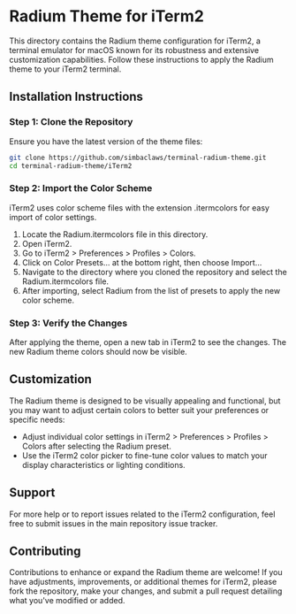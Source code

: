 # Radium Theme for iTerm2

This directory contains the Radium theme configuration for iTerm2, a terminal emulator for macOS known for its robustness and extensive customization capabilities. Follow these instructions to apply the Radium theme to your iTerm2 terminal.

## Installation Instructions

### Step 1: Clone the Repository

Ensure you have the latest version of the theme files:
```bash
git clone https://github.com/simbaclaws/terminal-radium-theme.git
cd terminal-radium-theme/iTerm2
```
### Step 2: Import the Color Scheme

iTerm2 uses color scheme files with the extension .itermcolors for easy import of color settings.

1. Locate the Radium.itermcolors file in this directory.
2. Open iTerm2.
3. Go to iTerm2 > Preferences > Profiles > Colors.
4. Click on Color Presets... at the bottom right, then choose Import...
5. Navigate to the directory where you cloned the repository and select the Radium.itermcolors file.
6. After importing, select Radium from the list of presets to apply the new color scheme.

### Step 3: Verify the Changes

After applying the theme, open a new tab in iTerm2 to see the changes. The new Radium theme colors should now be visible.

## Customization

The Radium theme is designed to be visually appealing and functional, but you may want to adjust certain colors to better suit your preferences or specific needs:

- Adjust individual color settings in iTerm2 > Preferences > Profiles > Colors after selecting the Radium preset.
- Use the iTerm2 color picker to fine-tune color values to match your display characteristics or lighting conditions.

## Support

For more help or to report issues related to the iTerm2 configuration, feel free to submit issues in the main repository issue tracker.

## Contributing

Contributions to enhance or expand the Radium theme are welcome! If you have adjustments, improvements, or additional themes for iTerm2, please fork the repository, make your changes, and submit a pull request detailing what you've modified or added.